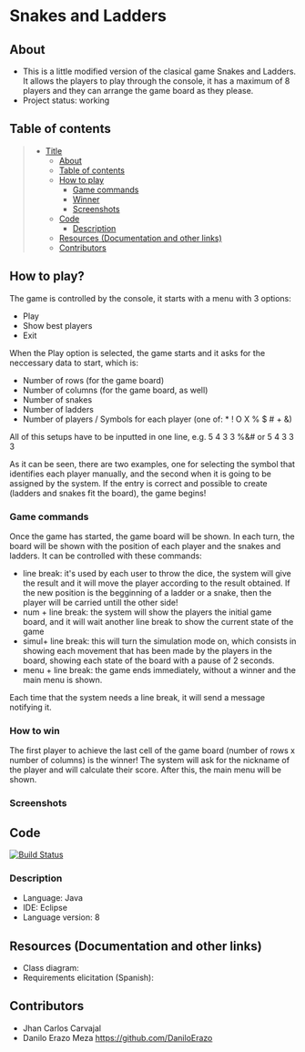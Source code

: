 # Snakes and Ladders 

## About 

* This is a little modified version of the clasical game Snakes and Ladders. It allows the players to play through the console, 
it has a maximum of 8 players and they can arrange the game board as they please.
* Project status: working

## Table of contents


> * [Title](#Snakes-and-Ladders)
>   * [About](#about)
>   * [Table of contents](#table-of-contents)
>   * [How to play](#how-to-play)
>     * [Game commands](#game-commands)
>     * [Winner](#how-to-win)
>     * [Screenshots](#screenshots)
>   * [Code](#code)
>     * [Description](#description)
>   * [Resources (Documentation and other links)](#resources-documentation-and-other-links)
>   * [Contributors](#contributors)

## How to play?

The game is controlled by the console, it starts with a menu with 3 options:
* Play
* Show best players
* Exit

When the Play option is selected, the game starts and it asks for the neccessary data to start, which is:
* Number of rows (for the game board)
* Number of columns (for the game board, as well)
* Number of snakes
* Number of ladders 
* Number of players / Symbols for each player (one of: * ! O X % $ # + &) 

All of this setups have to be inputted in one line, e.g. 5 4 3 3 %&# or 5 4 3 3 3

As it can be seen, there are two examples, one for selecting the symbol that identifies each player manually, 
and the second when it is going to be assigned by the system. If the entry is correct and possible to create (ladders and snakes fit the board), the game begins!

### Game commands

Once the game has started, the game board will be shown. In each turn, the board will be shown with the position of each player and the snakes and ladders. 
It can be controlled with these commands:

* line break: it's used by each user to throw the dice, the system will give the result and it will move the player according to the result obtained. 
If the new position is the begginning of a ladder or a snake, then the player will be carried untill the other side!
* num + line break: the system will show the players the initial game board, and it will wait another line break to show the current state of the game
* simul+ line break: this will turn the simulation mode on, which consists in showing each movement that has been made by the players in the board, 
showing each state of the board with a pause of 2 seconds.
* menu + line break: the game ends immediately, without a winner and the main menu is shown. 

Each time that the system needs a line break, it will send a message notifying it. 

### How to win

The first player to achieve the last cell of the game board (number of rows x number of columns) is the winner! The system will ask for the nickname of the player and will calculate
their score. After this, the main menu will be shown.

### Screenshots

## Code

[![Build Status](https://qa.nuxeo.org/jenkins/buildStatus/icon?job=/nuxeo/addons_nuxeo-sample-project-master)](https://github.com/Rockthor1106/Snakes-And-Ladders/tree/master/)

### Description

* Language: Java 
* IDE: Eclipse 
* Language version: 8

## Resources (Documentation and other links)

* Class diagram: 
* Requirements elicitation (Spanish):

## Contributors

* Jhan Carlos Carvajal 
* Danilo Erazo Meza https://github.com/DaniloErazo

